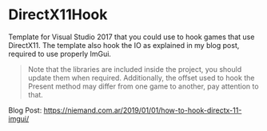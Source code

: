 # DirectX11Hook

Template for Visual Studio 2017 that you could use to hook games that use DirectX11. The template also hook the IO as explained in my blog post, required to use properly ImGui.

> Note that the libraries are included inside the project, you should update them when required. Additionally, the offset used to hook the Present method may differ from one game to another, pay attention to that.

Blog Post: https://niemand.com.ar/2019/01/01/how-to-hook-directx-11-imgui/
